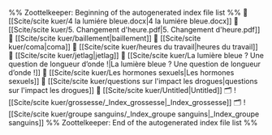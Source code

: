%% Zoottelkeeper: Beginning of the autogenerated index file list  %%
📄 [[Scite/scite kuer/4 la lumiére bleue.docx|4 la lumiére bleue.docx]]
📄 [[Scite/scite kuer/5. Changement d'heure.pdf|5. Changement d'heure.pdf]]
📄 [[Scite/scite kuer/baillement|baillement]]
📄 [[Scite/scite kuer/coma|coma]]
📄 [[Scite/scite kuer/heures du travail|heures du travail]]
📄 [[Scite/scite kuer/jetlag|jetlag]]
📄 [[Scite/scite kuer/La lumière bleue ? Une question de longueur d’onde !|La lumière bleue ? Une question de longueur d’onde !]]
📄 [[Scite/scite kuer/Les hormones sexuels|Les hormones sexuels]]
📄 [[Scite/scite kuer/questions sur l'impact les drogues|questions sur l'impact les drogues]]
📄 [[Scite/scite kuer/Untitled|Untitled]]
🗂️ ![[Scite/scite kuer/grossesse/_Index_grossesse|_Index_grossesse]]
🗂️ ![[Scite/scite kuer/groupe sanguins/_Index_groupe sanguins|_Index_groupe sanguins]]
%% Zoottelkeeper: End of the autogenerated index file list  %%
